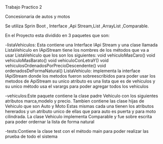 Trabajo Practico 2  

Concesionaria de autos y motos

Se utiliza Sprin Boot , Interface ,Api Stream,List ,ArrayList ,Comparable.

En el Proyecto esta dividido en 3 paquetes que son:

-listaVehiculos: Esta contiene una Interface  IApi Stream y una clase llamada ListaVehiculo
en IApiStream tiene los nombres de los métodos que va a usar ListaVehiculo que los son los siguientes:
    void vehiculoMasCaro()
    void vehiculoMasBarato()
    void vehiculoConLetraY()
    void vehiculosOrdenadosPorPrecioDescendente()
    void ordenadosDeFormaNatural()
ListaVehiculo: implementa la interface IApiStream donde los metodos fueron sobreescribidos
para poder usar los metodos de ApiStream
su unico atributo es una lista que es de vehiculos y su unico método usa el varargs para poder agregar todos los vehiculos 

-vehiculos:Este paquete contiene la clase padre Vehiculo con los siguientes atributos marca,modelo y precio.
            Tambien contiene las clase hijas de Vehiculo que son Auto y Moto
            Estas mismas cada una tienen los atributos hererados y un atributo unico de ellas que para auto es puerta y para moto cilindrada.
La clase Vehiculo implementa Comparable y fue sobre escrita para poder ordernar la lista de forma natural

-tests:Contiene la clase test con el método main para poder realizar las prueba de todo el sistema
